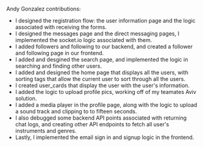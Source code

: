 Andy Gonzalez contributions:
- I designed the registration flow: the user information page and the logic associated with receiving the forms.
- I designed the messages page and the direct messaging pages, I implemented the socket.io logic associated with them.
- I added followers and following to our backend, and created a follower and following page in our frontend.
- I added and desgined the search page, and implemented the logic in searching and finding other users.
- I added and designed the home page that displays all the users, with sorting tags that allow the current user to sort through all the users.
- I created user_cards that display the user with the user's information.
- I added the logic to upload profile pics, working off of my teamates Aviv solution.
- I added a media player in the profile page, along with the logic to upload a sound track and clipping to to fifteen seconds.
- I also debugged some backend API points associated with returning chat logs, and creating other API endpoints to fetch all user's instruments and genres.
- Lastly, I implemented the email sign in and signup logic in the frontend.
